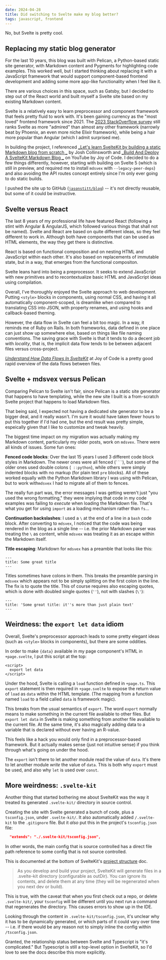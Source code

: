 ```yaml
---
date: 2024-04-28
title: Did switching to Svelte make my blog better?
tags: javascript, frontend
---
```


No, but Svelte is pretty cool.

## Replacing my static blog generator

For the last 10 years, this blog was built with Pelican, a Python-based static site generator, with Markdown content and Pygments for highlighting code examples. This worked well, but I started thinking about replacing it with a JavaScript framework that would support component-based frontend development and adding some more app-like functionality when I feel like it.

There are various choices in this space, such as Gatsby, but I decided to step out of the React world and built myself a Svelte site based on my existing Markdown content.

Svelte is a relatively easy to learn preprocessor and component framework that feels pretty fluid to work with. It's been gaining currency as the "most loved" frontend framework since 2021. The [2023 StackOverflow survey](https://survey.stackoverflow.co/2023/#section-admired-and-desired-web-frameworks-and-technologies) still ranks Svelte as more "admired" than almost any other framework (narrowly beat by Phoenix, an even more niche Elixir framework), while being a hair more popular than Angular (which I admit surprised me).

In building the project, I referenced [_Let's learn SvelteKit by building a static Markdown blog from scratch
_](https://joshcollinsworth.com/blog/build-static-sveltekit-markdown-blog) by Josh Collinsworth and [_Build And Deploy A SvelteKit Markdown Blog
_](https://www.youtube.com/watch?v=RhScu3uqGd0) on YouTube by Joy of Code. I decided to do a few things differently, however, starting with building on Svelte 5 (which is still in preview, and required me to install `mdsvex` with `--legacy-peer-deps`) and also avoiding the API routes concept entirely since I'm only ever going to do static builds.

I pushed the site up to GitHub ([`jasonstitt/blog`](https://github.com/jasonstitt/blog)) -- it's not directly reusable, but some of it could be instructive.

## Svelte versus React

The last 8 years of my professional life have featured React (following a stint with Angular & AngularJS, which followed various things that shall not be named). Svelte and React are based on quite different ideas, so they feel different to work in. Although both have components that can be used as HTML elements, the way they get there is distinctive.

React is based on functional composition and on nesting HTML and JavaScript within each other. It's also based on replacements of immutable state, but in a way, that emerges from the functional compositon.

Svelte leans hard into being a preprocessor. It seeks to extend JavaScript with new primitives and to recontextualize basic HTML and JavaScript ideas using compilation.

Overall, I've thoroughly enjoyed the Svelte approach to web development. Putting `<style>` blocks in components, using normal CSS, and having it all automatically component-scoped, is dreamlike when compared to translating CSS into JSON, with property renames, and using hooks and callback-based theming.

However, the data flow in Svelte can feel a bit too magic. In a way, it reminds me of Ruby on Rails. In both frameworks, data defined in one place can just show up somewhere else, based on things like file naming conventions. The saving grace with Svelte is that it tends to do a decent job with _locality_, that is, the implicit data flow tends to be between adjacent files versus cross-project.

[_Understand How Data Flows In SvelteKit_](https://joyofcode.xyz/sveltekit-data-flow) at Joy of Code is a pretty good rapid overview of the data flows between files.

## Svelte + mdsvex versus Pelican

Comparing Pelican to Svelte isn't fair, since Pelican is a static site generator that happens to have templating, while the new site I built is a from-scratch Svelte project that happens to load Markdown files.

That being said, I expected not having a dedicated site generator to be a bigger deal, and it really wasn't. I'm sure it would have taken fewer hours to put this together if I'd had one, but the end result was pretty simple, espeically given that I like to customize and tweak heavily.

The biggest time impact on my migration was actually making my Markdown content, particularly my older posts, work on `mdsvex`. There were all kinds of issues. Some fun ones:

**Fenced code blocks**: Over the last 15 years I used 3 different code block styles in Markdown. The newer ones were all fenced (` ``` `), but some of the older ones used double colons (` ::python`), while others were simply indented blocks with no markup (for plain text `pre` blocks). All of these worked equally with the Python Markdown library I was using with Pelican, but to work with`mdsvex` I had to migrate all of them to fences.

The really fun part was, the error messages I was getting weren't just "you used the wrong formatting," they were implying that code in my code examples was failing to _execute_ when loading the Markdown file. That's what you get for using `import` as a loading mechanism rather than `fs`...

**Continuation backslashes**: I used a `\` at the end of a line in a `bash` code block. After converting to `mdsvex`, I noticed that the code was being rendered in the blog as a single line -- i.e. the prior Markdown parser was treating the `\` as content, while `mdsvex` was treating it as an escape within the Markdown itself.

**Title escaping**: Markdown for `mdsvex` has a preamble that looks like this:

```
---
title: Some great title
---
```

Titles sometimes have colons in them. This breaks the preamble parsing in `mdsvex` which appears not to be simply splitting on the first colon in the line. The fix is to quote the title. This of course requires also escaping quotes, which is done with doubled single quotes (`''`), not with slashes (`\'`):

```
---
title: 'Some great title: it''s more than just plain text'
---
```

## Weirdness: the `export let data` idiom

Overall, Svelte's preprocessor approach leads to some pretty elegant ideas (such as `<style>` blocks in components), but there are some oddities.

In order to make `{data}` available in my page component's HTML in `+page.svelte`, I put this script at the top:

```svelte
<script>
  export let data
</script>
```

Under the hood, Svelte is calling a `load` function defined in `+page.ts`. This `export` statement is then required in `+page.svelte` to expose the return value of `load` as `data` within the HTML template. (The mapping from a function named `load` to a field called `data` is framework magic).

This breaks from the usual semantics of `export`. The word `export` normally means to make something in the current file available to other files. But `export let data` in Svelte is making something from another file available to the current file. At the same time, it's also magically adding data to a variable that is declared without ever having an R-value.

This feels like a hack you would only find in a preprocessor-based framework. But it actually makes sense (just not intuitive sense) if you think through what's going on under the hood.

The `export` isn't there to let another module read the value of `data`. It's there to let another module _write_ the value of `data`. This is both why `export` must be used, and also why `let` is used over `const`.

## More weirdness: `.svelte-kit`

Another thing that started bothering me about SvelteKit was the way it treated its generated `.svelte-kit/` directory in source control.

Creating the site with Svelte generated a bunch of code, plus a `tsconfig.json`, under `.svelte-kit/`. It also automatically added `/.svelte-kit` to the `.gitignore` file. But it _also_ put this in the project's `tsconfig.json` file:

```json
  "extends": "./.svelte-kit/tsconfig.json",
```

In other words, the main config that is source controlled has a direct file path reference to some config that is not source controlled.

This is documented at the bottom of SvelteKit's [project structure](https://kit.svelte.dev/docs/project-structure#other-files-svelte-kit) doc.

> As you develop and build your project, SvelteKit will generate files in a .svelte-kit directory (configurable as outDir). You can ignore its contents, and delete them at any time (they will be regenerated when you next dev or build).

This is true, with the caveat that when you first check out a repo, or delete `.svelte-kit/`, your `tsconfig` will be different until you next run a command that regenerates the directory. This causes errors to show up in the IDE.

Looking through the content in `.svelte-kit/tsconfig.json`, it's unclear why it has to be dynamically generated, or which parts of it could vary over time -- i.e. if there would be any reason not to simply inline the config within `/tsconfig.json`.

Granted, the relationship status between Svelte and Typescript is "it's complicated." But Typescript is still a top-level option in SvelteKit, so I'd love to see the docs describe this more explicitly.
